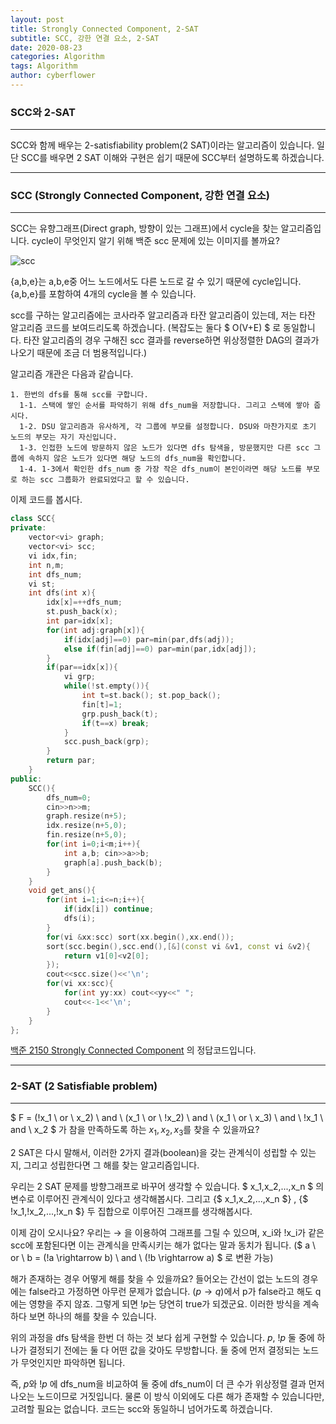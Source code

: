 ```yaml
---
layout: post
title: Strongly Connected Component, 2-SAT
subtitle: SCC, 강한 연결 요소, 2-SAT
date: 2020-08-23
categories: Algorithm
tags: Algorithm
author: cyberflower
---
```


### SCC와 2-SAT

---

SCC와 함께 배우는 2-satisfiability problem(2 SAT)이라는 알고리즘이 있습니다. 일단 SCC를 배우면 2 SAT 이해와 구현은 쉽기 때문에 SCC부터 설명하도록 하겠습니다.

---

### SCC (Strongly Connected Component, 강한 연결 요소)

---

SCC는 유향그래프(Direct graph, 방향이 있는 그래프)에서 cycle을 찾는 알고리즘입니다. cycle이 무엇인지 알기 위해 백준 scc 문제에 있는 이미지를 볼까요?

![scc](https://onlinejudgeimages.s3-ap-northeast-1.amazonaws.com/upload/201008/scco.PNG)

{a,b,e}는 a,b,e중 어느 노드에서도 다른 노드로 갈 수 있기 때문에 cycle입니다. {a,b,e}를 포함하여 4개의 cycle을 볼 수 있습니다.

scc를 구하는 알고리즘에는 코사라주 알고리즘과 타잔 알고리즘이 있는데, 저는 타잔 알고리즘 코드를 보여드리도록 하겠습니다.
(복잡도는 둘다 $ O(V+E) $ 로 동일합니다. 타잔 알고리즘의 경우 구해진 scc 결과를 reverse하면 위상정렬한 DAG의 결과가 나오기 때문에 조금 더 범용적입니다.)

알고리즘 개관은 다음과 같습니다.
```
1. 한번의 dfs를 통해 scc를 구합니다. 
  1-1. 스택에 쌓인 순서를 파악하기 위해 dfs_num을 저장합니다. 그리고 스택에 쌓아 줍시다.
  1-2. DSU 알고리즘과 유사하게, 각 그룹에 부모를 설정합니다. DSU와 마찬가지로 초기 노드의 부모는 자기 자신입니다.
  1-3. 인접한 노드에 방문하지 않은 노드가 있다면 dfs 탐색을, 방문했지만 다른 scc 그룹에 속하지 않은 노드가 있다면 해당 노드의 dfs_num을 확인합니다.
  1-4. 1-3에서 확인한 dfs_num 중 가장 작은 dfs_num이 본인이라면 해당 노드를 부모로 하는 scc 그룹화가 완료되었다고 할 수 있습니다.
```

이제 코드를 봅시다.

```cpp
class SCC{
private:
    vector<vi> graph;
    vector<vi> scc;
    vi idx,fin;
    int n,m;
    int dfs_num;
    vi st;
    int dfs(int x){
        idx[x]=++dfs_num;
        st.push_back(x);
        int par=idx[x];
        for(int adj:graph[x]){
            if(idx[adj]==0) par=min(par,dfs(adj));
            else if(fin[adj]==0) par=min(par,idx[adj]);
        }
        if(par==idx[x]){
            vi grp;
            while(!st.empty()){
                int t=st.back(); st.pop_back();
                fin[t]=1;
                grp.push_back(t);
                if(t==x) break;
            }
            scc.push_back(grp);
        }
        return par;
    }
public:
    SCC(){
        dfs_num=0;
        cin>>n>>m;
        graph.resize(n+5);
        idx.resize(n+5,0);
        fin.resize(n+5,0);
        for(int i=0;i<m;i++){
            int a,b; cin>>a>>b;
            graph[a].push_back(b);
        }
    }
    void get_ans(){
        for(int i=1;i<=n;i++){
            if(idx[i]) continue;
            dfs(i);
        }
        for(vi &xx:scc) sort(xx.begin(),xx.end());
        sort(scc.begin(),scc.end(),[&](const vi &v1, const vi &v2){
            return v1[0]<v2[0];
        });
        cout<<scc.size()<<'\n';
        for(vi xx:scc){
            for(int yy:xx) cout<<yy<<" ";
            cout<<-1<<'\n';
        }
    }
};
```

[백준 2150 Strongly Connected Component](https://www.acmicpc.net/problem/2150) 의 정답코드입니다.

---

### 2-SAT (2 Satisfiable problem)

---

$ F = (!x_1 \ or \ x_2) \ and \ (x_1 \ or \ !x_2) \ and \ (x_1 \ or \ x_3) \ and \ !x_1   \ and \ x_2 $ 가 참을 만족하도록 하는 $x_1,x_2,x_3$를 찾을 수 있을까요? 

2 SAT은 다시 말해서, 이러한 2가지 결과(boolean)을 갖는 관계식이 성립할 수 있는지, 그리고 성립한다면 그 해를 찾는 알고리즘입니다.

우리는 2 SAT 문제를 방향그래프로 바꾸어 생각할 수 있습니다. $ x_1,x_2,...,x_n $ 의 변수로 이루어진 관계식이 있다고 생각해봅시다. 그리고 {$ x_1,x_2,...,x_n $} , {$ !x_1,!x_2,...,!x_n $} 두 집합으로 이루어진 그래프를 생각해봅시다.

이제 감이 오시나요? 우리는 $\rightarrow$ 을 이용하여 그래프를 그릴 수 있으며, x_i와 !x_i가 같은 scc에 포함된다면 이는 관계식을 만족시키는 해가 없다는 말과 동치가 됩니다. ($ a \ or \ b = (!a \rightarrow b) \ and \ (!b \rightarrow a) $ 로 변환 가능)

해가 존재하는 경우 어떻게 해를 찾을 수 있을까요? 들어오는 간선이 없는 노드의 경우에는 false라고 가정하면 아무런 문제가 없습니다. ($p \rightarrow q$)에서 p가 false라고 해도 q에는 영향을 주지 않죠. 그렇게 되면 $!p$는 당연히 true가 되겠군요. 이러한 방식을 계속 하다 보면 하나의 해를 찾을 수 있습니다.

위의 과정을 dfs 탐색을 한번 더 하는 것 보다 쉽게 구현할 수 있습니다. $p$, $!p$ 둘 중에 하나가 결정되기 전에는 둘 다 어떤 값을 갖아도 무방합니다. 둘 중에 먼저 결정되는 노드가 무엇인지만 파악하면 됩니다.

즉, $p$와 $!p$ 에 dfs_num을 비교하여 둘 중에 dfs_num이 더 큰 수가 위상정렬 결과 먼저 나오는 노드이므로 거짓입니다. 물론 이 방식 이외에도 다른 해가 존재할 수 있습니다만, 고려할 필요는 없습니다. 코드는 scc와 동일하니 넘어가도록 하겠습니다.